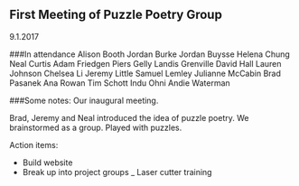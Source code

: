 ## First Meeting of Puzzle Poetry Group
9.1.2017

###In attendance
Alison Booth
Jordan Burke
Jordan Buysse
Helena Chung
Neal Curtis
Adam Friedgen
Piers Gelly
Landis Grenville
David Hall
Lauren Johnson
Chelsea Li
Jeremy Little
Samuel Lemley
Julianne McCabin
Brad Pasanek
Ana Rowan
Tim Schott
Indu Ohni
Andie Waterman


###Some notes:
Our inaugural meeting.

Brad, Jeremy and Neal introduced the idea of puzzle poetry. We brainstormed as a group. Played with puzzles.

Action items:
- Build website
- Break up into project groups
_ Laser cutter training

